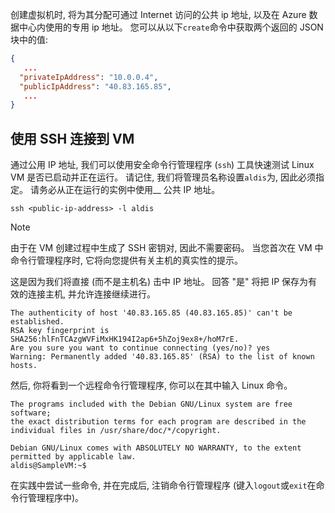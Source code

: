 创建虚拟机时, 将为其分配可通过 Internet 访问的公共 ip 地址, 以及在 Azure 数据中心内使用的专用 ip 地址。 您可以从以下`create`命令中获取两个返回的 JSON 块中的值:

```json
{
   ...
  "privateIpAddress": "10.0.0.4",
  "publicIpAddress": "40.83.165.85",
   ...
}
```

## <a name="connecting-to-the-vm-with-ssh"></a>使用 SSH 连接到 VM

通过公用 IP 地址, 我们可以使用安全命令行管理程序 (`ssh`) 工具快速测试 Linux VM 是否已启动并正在运行。 请记住, 我们将管理员名称设置`aldis`为, 因此必须指定。 请务必从正在运行的实例中使用__ 公共 IP 地址。

```azurecli
ssh <public-ip-address> -l aldis
```

> [!NOTE]
> 由于在 VM 创建过程中生成了 SSH 密钥对, 因此不需要密码。 当您首次在 VM 中命令行管理程序时, 它将向您提供有关主机的真实性的提示。 
> 
> 这是因为我们将直接 (而不是主机名) 击中 IP 地址。 回答 "是" 将把 IP 保存为有效的连接主机, 并允许连接继续进行。

```output
The authenticity of host '40.83.165.85 (40.83.165.85)' can't be established.
RSA key fingerprint is SHA256:hlFnTCAzgWVFiMxHK194I2ap6+5hZoj9ex8+/hoM7rE.
Are you sure you want to continue connecting (yes/no)? yes
Warning: Permanently added '40.83.165.85' (RSA) to the list of known hosts.
```

然后, 你将看到一个远程命令行管理程序, 你可以在其中输入 Linux 命令。

```output
The programs included with the Debian GNU/Linux system are free software;
the exact distribution terms for each program are described in the
individual files in /usr/share/doc/*/copyright.

Debian GNU/Linux comes with ABSOLUTELY NO WARRANTY, to the extent
permitted by applicable law.
aldis@SampleVM:~$
```

在实践中尝试一些命令, 并在完成后, 注销命令行管理程序 (键入`logout`或`exit`在命令行管理程序中)。
